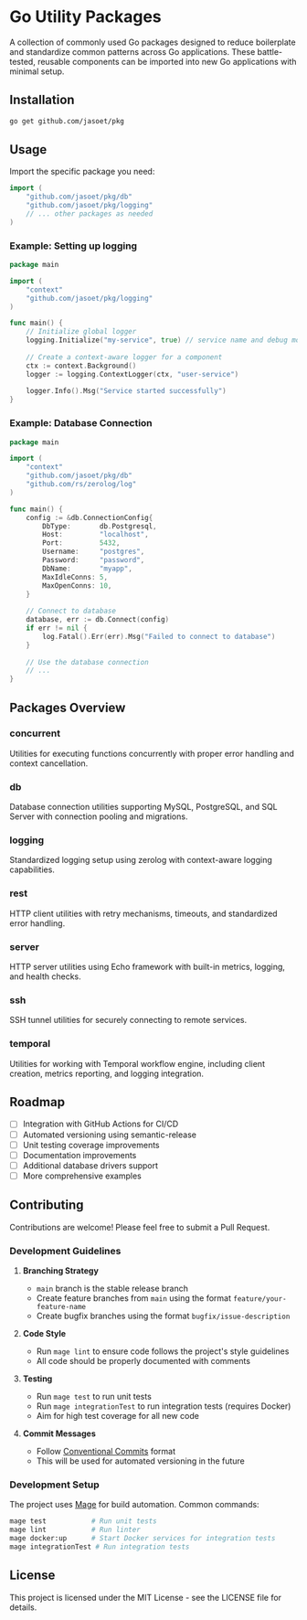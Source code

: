 # Go Utility Packages

A collection of commonly used Go packages designed to reduce boilerplate and standardize common patterns across Go applications. These battle-tested, reusable components can be imported into new Go applications with minimal setup.

## Installation

```bash
go get github.com/jasoet/pkg
```

## Usage

Import the specific package you need:

```go
import (
    "github.com/jasoet/pkg/db"
    "github.com/jasoet/pkg/logging"
    // ... other packages as needed
)
```

### Example: Setting up logging

```go
package main

import (
    "context"
    "github.com/jasoet/pkg/logging"
)

func main() {
    // Initialize global logger
    logging.Initialize("my-service", true) // service name and debug mode
    
    // Create a context-aware logger for a component
    ctx := context.Background()
    logger := logging.ContextLogger(ctx, "user-service")
    
    logger.Info().Msg("Service started successfully")
}
```

### Example: Database Connection

```go
package main

import (
    "context"
    "github.com/jasoet/pkg/db"
    "github.com/rs/zerolog/log"
)

func main() {
    config := &db.ConnectionConfig{
        DbType:       db.Postgresql,
        Host:         "localhost",
        Port:         5432,
        Username:     "postgres",
        Password:     "password",
        DbName:       "myapp",
        MaxIdleConns: 5,
        MaxOpenConns: 10,
    }
    
    // Connect to database
    database, err := db.Connect(config)
    if err != nil {
        log.Fatal().Err(err).Msg("Failed to connect to database")
    }
    
    // Use the database connection
    // ...
}
```

## Packages Overview

### concurrent

Utilities for executing functions concurrently with proper error handling and context cancellation.

### db

Database connection utilities supporting MySQL, PostgreSQL, and SQL Server with connection pooling and migrations.

### logging

Standardized logging setup using zerolog with context-aware logging capabilities.

### rest

HTTP client utilities with retry mechanisms, timeouts, and standardized error handling.

### server

HTTP server utilities using Echo framework with built-in metrics, logging, and health checks.

### ssh

SSH tunnel utilities for securely connecting to remote services.

### temporal

Utilities for working with Temporal workflow engine, including client creation, metrics reporting, and logging integration.

## Roadmap

- [ ] Integration with GitHub Actions for CI/CD
- [ ] Automated versioning using semantic-release
- [ ] Unit testing coverage improvements
- [ ] Documentation improvements
- [ ] Additional database drivers support
- [ ] More comprehensive examples

## Contributing

Contributions are welcome! Please feel free to submit a Pull Request.

### Development Guidelines

1. **Branching Strategy**
   - `main` branch is the stable release branch
   - Create feature branches from `main` using the format `feature/your-feature-name`
   - Create bugfix branches using the format `bugfix/issue-description`

2. **Code Style**
   - Run `mage lint` to ensure code follows the project's style guidelines
   - All code should be properly documented with comments

3. **Testing**
   - Run `mage test` to run unit tests
   - Run `mage integrationTest` to run integration tests (requires Docker)
   - Aim for high test coverage for all new code

4. **Commit Messages**
   - Follow [Conventional Commits](https://www.conventionalcommits.org/) format
   - This will be used for automated versioning in the future

### Development Setup

The project uses [Mage](https://magefile.org/) for build automation. Common commands:

```bash
mage test           # Run unit tests
mage lint           # Run linter
mage docker:up      # Start Docker services for integration tests
mage integrationTest # Run integration tests
```

## License

This project is licensed under the MIT License - see the LICENSE file for details.